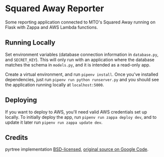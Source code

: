 # Squared Away Reporter

Some reporting application connected to MTO's Squared Away running on Flask with
Zappa and AWS Lambda functions.

## Running Locally

Set environment variables (database connection information in `database.py`, and `SECRET_KEY`). This will only run with an application where the database matches the schema in `models.py`, and it is intended as a read-only app.

Create a virtual environment, and run `pipenv install`. Once you've installed dependencies, just run `pipenv run python runserver.py` and you should see the application running locally at `localhost:5000`.

## Deploying

If you want to deploy to AWS, you'll need valid AWS credentials set up locally. To initially deploy the app, run `pipenv run zappa deploy dev`, and to update it later run `pipenv run zappa update dev`.

## Credits

pyrtree implementation [BSD-licensed](https://opensource.org/licenses/BSD-3-Clause), [original source on Google Code](https://code.google.com/archive/p/pyrtree/).
